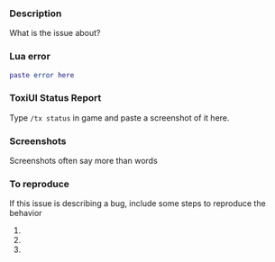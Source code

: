 <!-- Please fill out each section with relevant information. Simply posting a Lua error helps no one, we need more information to solve the issue! -->

### Description
What is the issue about?

### Lua error
```lua
paste error here
```

### ToxiUI Status Report
Type `/tx status` in game and paste a screenshot of it here.

### Screenshots
Screenshots often say more than words

### To reproduce
If this issue is describing a bug, include some steps to reproduce the behavior

1.
2.
3.
